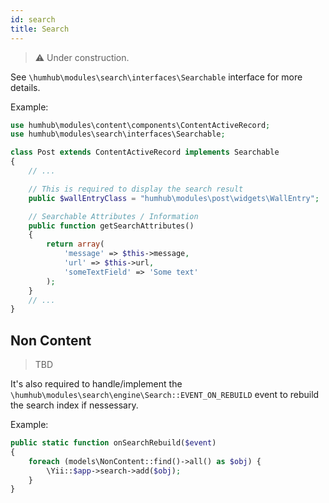```yaml
---
id: search
title: Search
---
```


>⚠️ Under construction.


See `\humhub\modules\search\interfaces\Searchable` interface for more details.

Example:


```php
use humhub\modules\content\components\ContentActiveRecord;
use humhub\modules\search\interfaces\Searchable;

class Post extends ContentActiveRecord implements Searchable
{
    // ...

    // This is required to display the search result
    public $wallEntryClass = "humhub\modules\post\widgets\WallEntry";

    // Searchable Attributes / Information
    public function getSearchAttributes()
    {
        return array(
            'message' => $this->message,
            'url' => $this->url,
            'someTextField' => 'Some text'
        );
    }
    // ...
}
```


## Non Content 

> TBD

It's also required to handle/implement the `\humhub\modules\search\engine\Search::EVENT_ON_REBUILD` event to rebuild the search index if nessessary.

Example:

```php
public static function onSearchRebuild($event)
{
    foreach (models\NonContent::find()->all() as $obj) {
        \Yii::$app->search->add($obj);
    }
}
```
